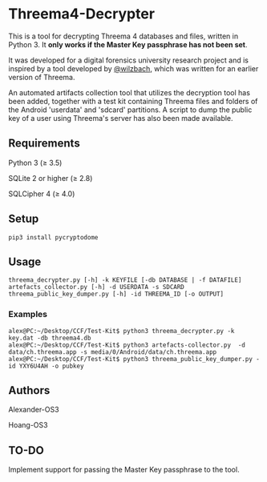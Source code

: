 # Threema4-Decrypter
This is a tool for decrypting Threema 4 databases and files, written in Python 3. It **only works if the Master Key passphrase has not been set**.

It was developed for a digital forensics university research project and is inspired by a tool  developed by [@wilzbach](https://github.com/wilzbach/threema-decrypt), which was written for an earlier version of Threema. 

An automated artifacts collection tool that utilizes the decryption tool has been added, together with a test kit containing Threema files and folders of the Android 'userdata' and 'sdcard' partitions. A script to dump the public key of a user using Threema's server has also been made available.

## Requirements
Python 3 (≥ 3.5)

SQLite 2 or higher (≥ 2.8)

SQLCipher 4 (≥ 4.0)

## Setup
```pip3 install pycryptodome```

## Usage
```
threema_decrypter.py [-h] -k KEYFILE [-db DATABASE | -f DATAFILE]
artefacts_collector.py [-h] -d USERDATA -s SDCARD
threema_public_key_dumper.py [-h] -id THREEMA_ID [-o OUTPUT]
```
### Examples
```
alex@PC:~/Desktop/CCF/Test-Kit$ python3 threema_decrypter.py -k key.dat -db threema4.db
alex@PC:~/Desktop/CCF/Test-Kit$ python3 artefacts-collector.py  -d data/ch.threema.app -s media/0/Android/data/ch.threema.app
alex@PC:~/Desktop/CCF/Test-Kit$ python3 threema_public_key_dumper.py -id YXY6U4AH -o pubkey
```

## Authors
Alexander-OS3

Hoang-OS3

## TO-DO
Implement support for passing the Master Key passphrase to the tool.
